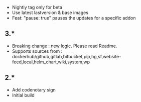 - Nightly tag only for beta
- Use latest lastversion & base images
- Feat: "pause: true" pauses the updates for a specific addon

## 3.*
- Breaking change : new logic. Please read Readme.
- Supports sources from : dockerhub/github,gitlab,bitbucket,pip,hg,sf,website-feed,local,helm_chart,wiki,system,wp

## 2.*
- Add codenotary sign
- Initial build

